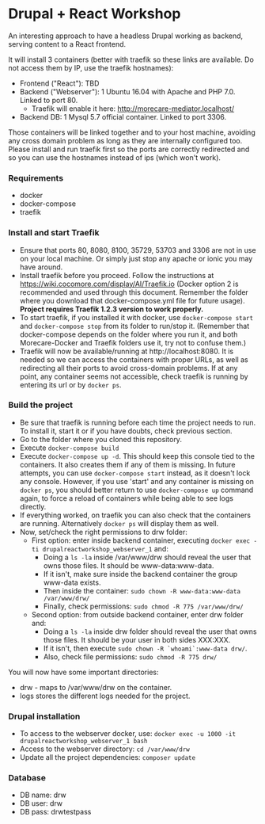 # Drupal + React Workshop

An interesting approach to have a headless Drupal working as backend, serving content to a React frontend.

It will install 3 containers (better with traefik so these links are available. Do not access them by IP, use the traefik hostnames):

  * Frontend ("React"): TBD
  * Backend ("Webserver"): 1 Ubuntu 16.04 with Apache and PHP 7.0. Linked to port 80.
    * Traefik will enable it here: http://morecare-mediator.localhost/
  * Backend DB: 1 Mysql 5.7 official container. Linked to port 3306.

Those containers will be linked together and to your host machine, avoiding any cross domain problem as long as they are internally configured too. Please install and run traefik first so the ports are correctly redirected and so you can use the hostnames instead of ips (which won't work).

### Requirements

  * docker
  * docker-compose
  * traefik

### Install and start Traefik
   * Ensure that ports 80, 8080, 8100, 35729, 53703 and 3306 are not in use on your local machine. Or simply just stop any apache or ionic you may have around.
   * Install traefik before you proceed. Follow the instructions at https://wiki.cocomore.com/display/AI/Traefik.io (Docker option 2 is recommended and used through this document. Remember the folder where you download that docker-compose.yml file for future usage). **Project requires Traefik 1.2.3 version to work properly.**
   * To start traefik, if you installed it with docker, use `docker-compose start` and `docker-compose stop` from its folder to run/stop it. (Remember that docker-compose depends on the folder where you run it, and both Morecare-Docker and Traefik folders use it, try not to confuse them.)
   * Traefik will now be available/running at http://localhost:8080. It is needed so we can access the containers with proper URLs, as well as redirecting all their ports to avoid cross-domain problems. If at any point, any container seems not accessible, check traefik is running by entering its url or by `docker ps`.

### Build the project
   * Be sure that traefik is running before each time the project needs to run. To install it, start it or if you have doubts, check previous section.
   * Go to the folder where you cloned this repository.
   * Execute `docker-compose build`
   * Execute `docker-compose up -d`. This should keep this console tied to the containers. It also creates them if any of them is missing. In future attempts, you can use `docker-compose start` instead, as it doesn't lock any console. However, if you use 'start' and any container is missing on `docker ps`, you should better return to use `docker-compose up` command again, to force a reload of containers while being able to see logs directly.
   * If everything worked, on traefik you can also check that the containers are running. Alternatively `docker ps` will display them as well.
   * Now, set/check the right permissions to drw folder:
     * First option: enter inside backend container, executing `docker exec -ti drupalreactworkshop_webserver_1` and:
        * Doing a `ls -la` inside /var/www/drw should reveal the user that owns those files. It should be www-data:www-data.
        * If it isn't, make sure inside the backend container the group www-data exists.
        * Then inside the container: `sudo chown -R www-data:www-data /var/www/drw/`
        * Finally, check permissions: `sudo chmod -R 775 /var/www/drw/`
     * Second option: from outside backend container, enter drw folder and:
        * Doing a `ls -la` inside drw folder should reveal the user that owns those files. It should be your user in both sides XXX:XXX.
        * If it isn't, then execute ``sudo chown -R `whoami`:www-data drw/``.
        * Also, check file permissions: `sudo chmod -R 775 drw/`

You will now have some important directories:
   * drw - maps to /var/www/drw on the container.
   * logs stores the different logs needed for the project.

### Drupal installation
   * To access to the webserver docker, use: ``docker exec -u 1000 -it drupalreactworkshop_webserver_1 bash
``
   * Access to the webserver directory: ``cd /var/www/drw``
   * Update all the project dependencies: ``composer update``

### Database
   * DB name: drw
   * DB user: drw
   * DB pass: drwtestpass